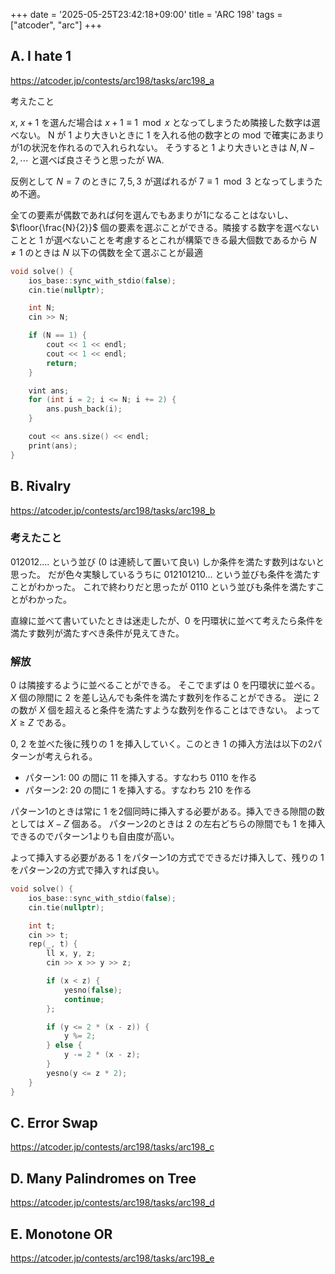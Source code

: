 +++
date = '2025-05-25T23:42:18+09:00'
title = 'ARC 198'
tags = ["atcoder", "arc"]
+++

## A. I hate 1

<https://atcoder.jp/contests/arc198/tasks/arc198_a>

考えたこと

$x$, $x+1$ を選んだ場合は $x+1 \equiv 1 \mod x$ となってしまうため隣接した数字は選べない。
N が $1$ より大きいときに $1$ を入れる他の数字との mod で確実にあまりが1の状況を作れるので入れられない。
そうすると 1 より大きいときは $N, N-2, \cdots$ と選べば良さそうと思ったが WA.

反例として $N=7$ のときに $7, 5, 3$ が選ばれるが $7 \equiv 1 \mod 3$ となってしまうため不適。

全ての要素が偶数であれば何を選んでもあまりが1になることはないし、$\floor{\frac{N}{2}}$ 個の要素を選ぶことができる。隣接する数字を選べないことと 1 が選べないことを考慮するとこれが構築できる最大個数であるから $N \neq 1$ のときは $N$ 以下の偶数を全て選ぶことが最適

```cpp
void solve() {
    ios_base::sync_with_stdio(false);
    cin.tie(nullptr);

    int N;
    cin >> N;

    if (N == 1) {
        cout << 1 << endl;
        cout << 1 << endl;
        return;
    }

    vint ans;
    for (int i = 2; i <= N; i += 2) {
        ans.push_back(i);
    }

    cout << ans.size() << endl;
    print(ans);
}
```

## B. Rivalry

<https://atcoder.jp/contests/arc198/tasks/arc198_b>

### 考えたこと

012012.... という並び (0 は連続して置いて良い) しか条件を満たす数列はないと思った。
だが色々実験しているうちに 012101210... という並びも条件を満たすことがわかった。
これで終わりだと思ったが 0110 という並びも条件を満たすことがわかった。

直線に並べて書いていたときは迷走したが、0 を円環状に並べて考えたら条件を満たす数列が満たすべき条件が見えてきた。

### 解放

$0$ は隣接するように並べることができる。
そこでまずは $0$ を円環状に並べる。
$X$ 個の隙間に $2$ を差し込んでも条件を満たす数列を作ることができる。
逆に $2$ の数が $X$ 個を超えると条件を満たすような数列を作ることはできない。
よって $X \geq Z$ である。

$0$, $2$ を並べた後に残りの $1$ を挿入していく。このとき $1$ の挿入方法は以下の2パターンが考えられる。

- パターン1: $00$ の間に $11$ を挿入する。すなわち $0110$ を作る
- パターン2: $20$ の間に $1$ を挿入する。すなわち $210$ を作る

パターン1のときは常に $1$ を2個同時に挿入する必要がある。挿入できる隙間の数としては $X - Z$ 個ある。
パターン2のときは $2$ の左右どちらの隙間でも $1$ を挿入できるのでパターン1よりも自由度が高い。

よって挿入する必要がある $1$ をパターン1の方式でできるだけ挿入して、残りの $1$ をパターン2の方式で挿入すれば良い。

```cpp
void solve() {
    ios_base::sync_with_stdio(false);
    cin.tie(nullptr);

    int t;
    cin >> t;
    rep(_, t) {
        ll x, y, z;
        cin >> x >> y >> z;

        if (x < z) {
            yesno(false);
            continue;
        };

        if (y <= 2 * (x - z)) {
            y %= 2;
        } else {
            y -= 2 * (x - z);
        }
        yesno(y <= z * 2);
    }
}
```

## C. Error Swap

<https://atcoder.jp/contests/arc198/tasks/arc198_c>

## D. Many Palindromes on Tree

<https://atcoder.jp/contests/arc198/tasks/arc198_d>

## E. Monotone OR

<https://atcoder.jp/contests/arc198/tasks/arc198_e>
